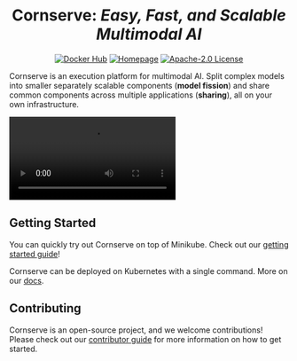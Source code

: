 <div align="center">
<h1>Cornserve: <i>Easy, Fast, and Scalable Multimodal AI</i></h1>

[![Docker Hub](https://badgen.net/docker/pulls/cornserve/gateway?icon=docker&label=Docker%20pulls)](https://hub.docker.com/r/cornserve/gateway)
[![Homepage](https://custom-icon-badges.demolab.com/badge/Docs-cornserve.ai-ffffff.svg?logo=home&logoColor=white&logoSource=feather)](https://cornserve.ai/)
[![Apache-2.0 License](https://custom-icon-badges.herokuapp.com/github/license/cornserve-ai/cornserve?logo=law)](/LICENSE)
</div>

Cornserve is an execution platform for multimodal AI.
Split complex models into smaller separately scalable components (**model fission**) and share common components across multiple applications (**sharing**), all on your own infrastructure.

<video src="https://github.com/cornserve-ai/cornserve/raw/refs/heads/master/docs/assets/video/cornserve.mp4"></video>


## Getting Started

You can quickly try out Cornserve on top of Minikube. Check out our [getting started guide](https://cornserve.ai/getting_started/)!

Cornserve can be deployed on Kubernetes with a single command. More on our [docs](https://cornserve.ai/getting_started/).


## Contributing

Cornserve is an open-source project, and we welcome contributions!
Please check out our [contributor guide](https://cornserve.ai/contributor_guide/) for more information on how to get started.
